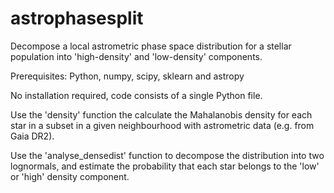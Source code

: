 # astrophasesplit
Decompose a local astrometric phase space distribution for a stellar population into 'high-density' and 'low-density' components.

Prerequisites: Python, numpy, scipy, sklearn and astropy

No installation required, code consists of a single Python file.

Use the 'density' function the calculate the Mahalanobis density for each star in a subset in a given neighbourhood with astrometric data (e.g. from Gaia DR2).

Use the 'analyse_densedist' function to decompose the distribution into two lognormals, and estimate the probability that each star belongs to the 'low' or 'high' density component. 
